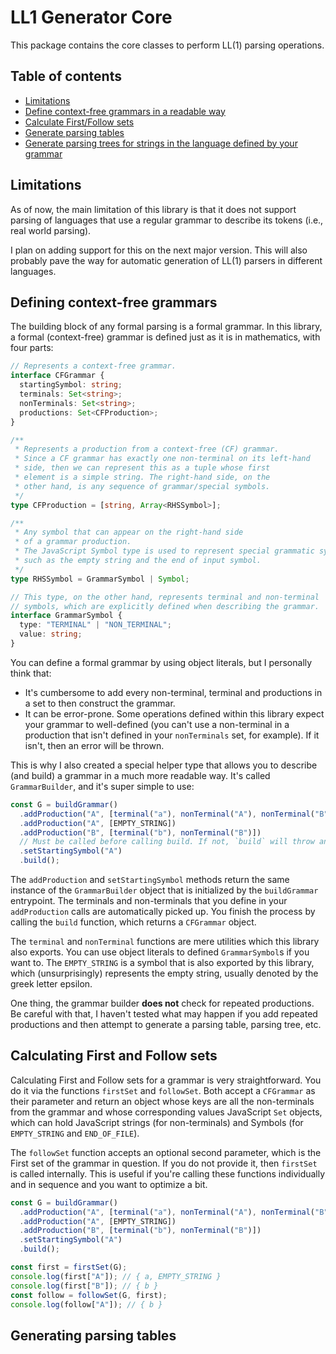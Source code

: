 # LL1 Generator Core

This package contains the core classes to perform LL(1) parsing operations.

## Table of contents

- [Limitations](#limitations)
- [Define context-free grammars in a readable way](#defining-context-free-grammars)
- [Calculate First/Follow sets](#calculating-first-and-follow-sets)
- [Generate parsing tables](#generating-parsing-tables)
- [Generate parsing trees for strings in the language defined by your grammar](#generating-parsing-trees)

## Limitations

As of now, the main limitation of this library is that it does not support parsing of languages
that use a regular grammar to describe its tokens (i.e., real world parsing).

I plan on adding support for this on the next major version. This will also probably pave the way for
automatic generation of LL(1) parsers in different languages.

## Defining context-free grammars

The building block of any formal parsing is a formal grammar.
In this library, a formal (context-free) grammar
is defined just as it is in mathematics, with four parts:

```typescript
// Represents a context-free grammar.
interface CFGrammar {
  startingSymbol: string;
  terminals: Set<string>;
  nonTerminals: Set<string>;
  productions: Set<CFProduction>;
}

/**
 * Represents a production from a context-free (CF) grammar.
 * Since a CF grammar has exactly one non-terminal on its left-hand
 * side, then we can represent this as a tuple whose first
 * element is a simple string. The right-hand side, on the
 * other hand, is any sequence of grammar/special symbols.
 */
type CFProduction = [string, Array<RHSSymbol>];

/**
 * Any symbol that can appear on the right-hand side
 * of a grammar production.
 * The JavaScript Symbol type is used to represent special grammatic symbols,
 * such as the empty string and the end of input symbol.
 */
type RHSSymbol = GrammarSymbol | Symbol;

// This type, on the other hand, represents terminal and non-terminal
// symbols, which are explicitly defined when describing the grammar.
interface GrammarSymbol {
  type: "TERMINAL" | "NON_TERMINAL";
  value: string;
}
```

You can define a formal grammar by using object literals, but I personally think that:

- It's cumbersome to add every non-terminal, terminal and productions in a set to then
  construct the grammar.
- It can be error-prone. Some operations defined within this library expect your grammar
  to well-defined (you can't use a non-terminal in a production that isn't defined in
  your `nonTerminals` set, for example). If it isn't, then an error will be thrown.

This is why I also created a special helper type that allows you to describe (and build)
a grammar in a much more readable way. It's called `GrammarBuilder`, and it's super simple
to use:

```typescript
const G = buildGrammar()
  .addProduction("A", [terminal("a"), nonTerminal("A"), nonTerminal("B")])
  .addProduction("A", [EMPTY_STRING])
  .addProduction("B", [terminal("b"), nonTerminal("B")])
  // Must be called before calling build. If not, `build` will throw an error!
  .setStartingSymbol("A")
  .build();
```

The `addProduction` and `setStartingSymbol` methods return the same instance of the `GrammarBuilder`
object that is initialized by the `buildGrammar` entrypoint. The terminals and non-terminals
that you define in your `addProduction` calls are automatically picked up. You finish the
process by calling the `build` function, which returns a `CFGrammar` object.

The `terminal` and `nonTerminal` functions are mere utilities which this library
also exports. You can use object literals to defined `GrammarSymbol`s if you want to.
The `EMPTY_STRING` is a symbol that is also exported by this library, which (unsurprisingly)
represents the empty string, usually denoted by the greek letter epsilon.

One thing, the grammar builder **does not** check for repeated productions. Be careful with that,
I haven't tested what may happen if you add repeated productions and then attempt to generate
a parsing table, parsing tree, etc.

## Calculating First and Follow sets

Calculating First and Follow sets for a grammar is very straightforward.
You do it via the functions `firstSet`
and `followSet`. Both accept a `CFGrammar` as their parameter and return an object whose keys
are all the non-terminals from the grammar and whose corresponding values JavaScript `Set` objects,
which can hold JavaScript strings (for non-terminals) and Symbols (for `EMPTY_STRING` and `END_OF_FILE`).

The `followSet` function accepts an optional second parameter, which is the First set of the grammar in question.
If you do not provide it, then `firstSet` is called internally. This is useful if you're calling these functions
individually and in sequence and you want to optimize a bit.

```typescript
const G = buildGrammar()
  .addProduction("A", [terminal("a"), nonTerminal("A"), nonTerminal("B")])
  .addProduction("A", [EMPTY_STRING])
  .addProduction("B", [terminal("b"), nonTerminal("B")])
  .setStartingSymbol("A")
  .build();

const first = firstSet(G);
console.log(first["A"]); // { a, EMPTY_STRING }
console.log(first["B"]); // { b }
const follow = followSet(G, first);
console.log(follow["A"]); // { b }
```

## Generating parsing tables
